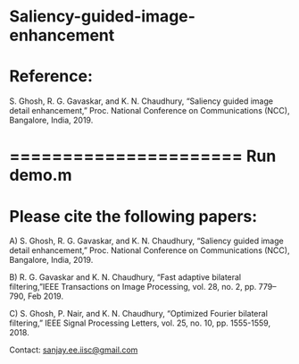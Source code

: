 # Saliency-guided-image-enhancement

Reference:
=========
S. Ghosh, R. G. Gavaskar, and K. N. Chaudhury, “Saliency guided image detail enhancement,” Proc. National Conference on Communications (NCC), Bangalore, India, 2019.



======================
Run demo.m
=====================






Please cite the following papers:
=================================
A) S. Ghosh, R. G. Gavaskar, and K. N. Chaudhury, “Saliency guided image detail enhancement,” Proc. National Conference on Communications (NCC), Bangalore, India, 2019.

B) R. G. Gavaskar and K. N. Chaudhury, “Fast adaptive bilateral filtering,”IEEE Transactions on Image Processing, vol. 28, no. 2, pp. 779–790, Feb 2019.

C) S. Ghosh, P. Nair, and K. N. Chaudhury, “Optimized Fourier bilateral filtering,” IEEE Signal Processing Letters, vol. 25, no. 10, pp. 1555-1559, 2018.

Contact: sanjay.ee.iisc@gmail.com
